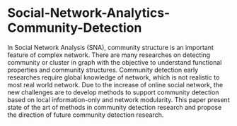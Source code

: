 # Social-Network-Analytics-Community-Detection

In Social Network Analysis (SNA), community structure is an important feature of complex network. There are many researches on detecting community or cluster in graph with the objective to understand functional properties and community structures. Community detection early researches require global knowledge of network, which is not realistic to most real world network. Due to the increase of online social network, the new challenges are to develop methods to support community detection based on local information-only and network modularity. This paper present state of the art of methods in community detection research and propose the direction of future community detection research.
